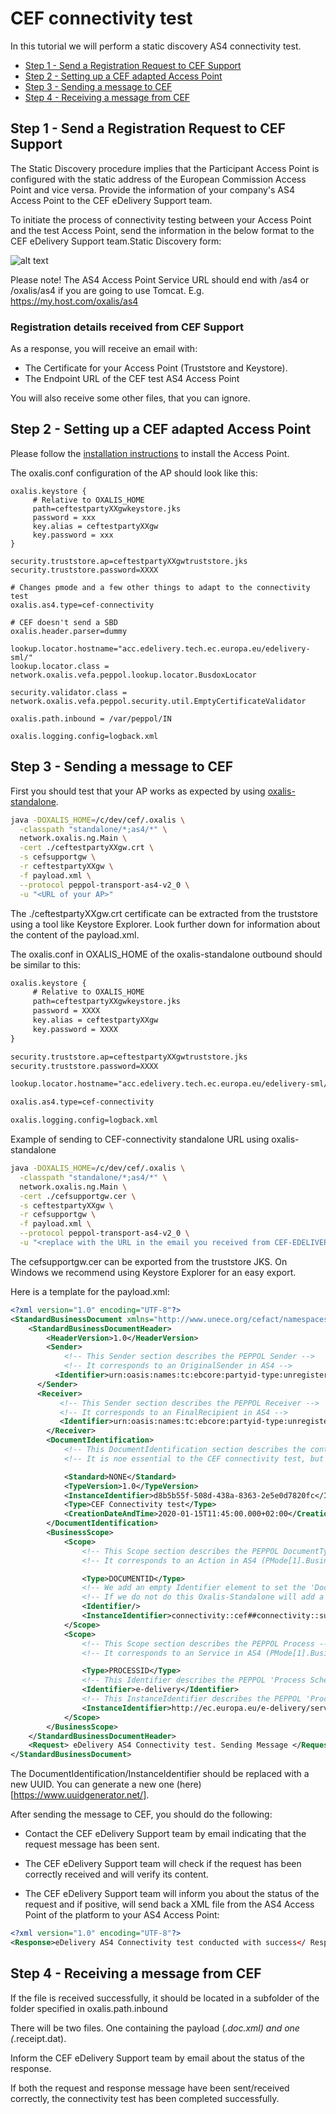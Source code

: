 # CEF connectivity test

In this tutorial we will perform a static discovery AS4 connectivity test.

* [Step 1 - Send a Registration Request to CEF Support](#step1)
* [Step 2 - Setting up a CEF adapted Access Point](#step2)
* [Step 3 - Sending a message to CEF](#step4)
* [Step 4 - Receiving a message from CEF](#step5)

## <a name="step1"></a>Step 1 - Send a Registration Request to CEF Support

The Static Discovery procedure implies that the Participant Access Point is configured with the static
address of the European Commission Access Point and vice versa.
Provide the information of your company's AS4 Access Point to the CEF eDelivery Support team.

To initiate the process of connectivity testing between your Access Point and the test Access Point, send
the information in the below format to the CEF eDelivery Support team.Static Discovery form:

![alt text](../img/cef_static_discovery_form.PNG "CEF Static Discovery form")

Please note! The AS4 Access Point Service URL should end with /as4 or /oxalis/as4 if you are going to use Tomcat.
E.g. https://my.host.com/oxalis/as4

### Registration details received from CEF Support

As a response, you will receive an email with:

* The Certificate for your Access Point (Truststore and Keystore).
* The Endpoint URL of the CEF test AS4 Access Point

You will also receive some other files, that you can ignore.

## <a name="step2"></a>Step 2 - Setting up a CEF adapted Access Point

Please follow the [installation instructions](../installation/index.md) to install the Access Point.

The oxalis.conf configuration of the AP should look like this:

```properties
oxalis.keystore {
     # Relative to OXALIS_HOME
     path=ceftestpartyXXgwkeystore.jks
     password = xxx
     key.alias = ceftestpartyXXgw
     key.password = xxx
}

security.truststore.ap=ceftestpartyXXgwtruststore.jks
security.truststore.password=XXXX

# Changes pmode and a few other things to adapt to the connectivity test
oxalis.as4.type=cef-connectivity

# CEF doesn't send a SBD
oxalis.header.parser=dummy

lookup.locator.hostname="acc.edelivery.tech.ec.europa.eu/edelivery-sml/"
lookup.locator.class = network.oxalis.vefa.peppol.lookup.locator.BusdoxLocator

security.validator.class = network.oxalis.vefa.peppol.security.util.EmptyCertificateValidator

oxalis.path.inbound = /var/peppol/IN

oxalis.logging.config=logback.xml
```
## <a name="step4"></a>Step 3 - Sending a message to CEF

First you should test that your AP works as expected by using [oxalis-standalone](../installation/standalone.md).

```bash
java -DOXALIS_HOME=/c/dev/cef/.oxalis \
  -classpath "standalone/*;as4/*" \
  network.oxalis.ng.Main \
  -cert ./ceftestpartyXXgw.crt \
  -s cefsupportgw \
  -r ceftestpartyXXgw \
  -f payload.xml \
  --protocol peppol-transport-as4-v2_0 \
  -u "<URL of your AP>"
```

The ./ceftestpartyXXgw.crt certificate can be extracted from the truststore using a tool like Keystore Explorer.
Look further down for information about the content of the payload.xml.

The oxalis.conf in OXALIS_HOME of the oxalis-standalone outbound should be similar to this:

```xml
oxalis.keystore {
     # Relative to OXALIS_HOME
     path=ceftestpartyXXgwkeystore.jks
     password = XXXX
     key.alias = ceftestpartyXXgw
     key.password = XXXX
}

security.truststore.ap=ceftestpartyXXgwtruststore.jks
security.truststore.password=XXXX

lookup.locator.hostname="acc.edelivery.tech.ec.europa.eu/edelivery-sml/"

oxalis.as4.type=cef-connectivity

oxalis.logging.config=logback.xml
```


Example of sending to CEF-connectivity standalone URL using oxalis-standalone
```bash
java -DOXALIS_HOME=/c/dev/cef/.oxalis \
  -classpath "standalone/*;as4/*" \
  network.oxalis.ng.Main \
  -cert ./cefsupportgw.cer \
  -s ceftestpartyXXgw \
  -r cefsupportgw \
  -f payload.xml \
  --protocol peppol-transport-as4-v2_0 \
  -u "<replace with the URL in the email you received from CEF-EDELIVERY-SUPPORT>"
```
The cefsupportgw.cer can be exported from the truststore JKS. On Windows we recommend using Keystore Explorer for an easy export.


Here is a template for the payload.xml:

```xml
<?xml version="1.0" encoding="UTF-8"?>
<StandardBusinessDocument xmlns="http://www.unece.org/cefact/namespaces/StandardBusinessDocumentHeader">
    <StandardBusinessDocumentHeader>
        <HeaderVersion>1.0</HeaderVersion>
        <Sender>
            <!-- This Sender section describes the PEPPOL Sender -->
            <!-- It corresponds to an OriginalSender in AS4 -->
          <Identifier>urn:oasis:names:tc:ebcore:partyid-type:unregistered:C1</Identifier>
      </Sender>
      <Receiver>
           <!-- This Sender section describes the PEPPOL Receiver -->
           <!-- It corresponds to an FinalRecipient in AS4 -->
           <Identifier>urn:oasis:names:tc:ebcore:partyid-type:unregistered:C4</Identifier>
        </Receiver>
        <DocumentIdentification>
            <!-- This DocumentIdentification section describes the content of the payload -->
            <!-- It is noe essential to the CEF connectivity test, but is needed for a valid SBDH -->

            <Standard>NONE</Standard>
            <TypeVersion>1.0</TypeVersion>
            <InstanceIdentifier>d8b5b55f-508d-438a-8363-2e5e0d7820fc</InstanceIdentifier>
            <Type>CEF Connectivity test</Type>
            <CreationDateAndTime>2020-01-15T11:45:00.000+02:00</CreationDateAndTime>
        </DocumentIdentification>
        <BusinessScope>
            <Scope>
                <!-- This Scope section describes the PEPPOL DocumentType -->
                <!-- It corresponds to an Action in AS4 (PMode[1].BusinessInfo.Action) -->

                <Type>DOCUMENTID</Type>
                <!-- We add an empty Identifier element to set the 'DocumentIdentifier Schema' to en empty string -->
                <!-- If we do not do this Oxalis-Standalone will add a default 'DocumentType Schema' that will prefix the Action with "busdox-docid-qns", or what is defined in this element, and "::" -->
                <Identifier/>
                <InstanceIdentifier>connectivity::cef##connectivity::submitMessage</InstanceIdentifier>
            </Scope>
            <Scope>
                <!-- This Scope section describes the PEPPOL Process -->
                <!-- It corresponds to an Service in AS4 (PMode[1].BusinessInfo.Service) -->

                <Type>PROCESSID</Type>
                <!-- This Identifier describes the PEPPOL 'Process Schema' and corresponds to a Service.Type in AS4 (PMode[].BusinessInfo.Service.type) -->
                <Identifier>e-delivery</Identifier>
                <!-- This InstanceIdentifier describes the PEPPOL 'Process Value' and corresponds to an Service in AS4 (PMode[1].BusinessInfo.Service) -->
                <InstanceIdentifier>http://ec.europa.eu/e-delivery/services/connectivity-service</InstanceIdentifier>
            </Scope>
        </BusinessScope>
    </StandardBusinessDocumentHeader>
    <Request> eDelivery AS4 Connectivity test. Sending Message </Request>
</StandardBusinessDocument>
```

The DocumentIdentification/InstanceIdentifier should be replaced with a new UUID. You can generate a new one (here)[https://www.uuidgenerator.net/].

After sending the message to CEF, you should do the following:

* Contact  the CEF  eDelivery  Support  team  by  email  indicating  that  the request  message  has been sent.

* The CEF eDelivery Support team will check if the request has been correctly received and will verify its content.

* The CEF  eDelivery  Support  team  will  inform  you  about  the  status  of  the  request  and  if positive,  will
  send  back a XML  file  from the  AS4  Access Point  of  the  platform  to your AS4 Access Point:

 ```xml
 <?xml version="1.0" encoding="UTF-8"?>
 <Response>eDelivery AS4 Connectivity test conducted with success</ Response>
 ```

## <a name="step5"></a>Step 4 - Receiving a message from CEF

If the file is received successfully, it should be located in a subfolder of the folder specified in oxalis.path.inbound

There will be two files. One containing the payload (*.doc.xml) and one (*.receipt.dat).

Inform the CEF eDelivery Support team by email about the status of the response.

If both the request and response message have been sent/received correctly, the connectivity test has been completed successfully.

